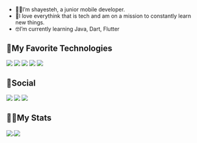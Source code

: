 * 👩‍💻I’m shayesteh, a junior mobile developer.
* 🔎I love everythink that is tech and am on a mission to constantly learn new things.
* 🤓I’m currently learning Java, Dart, Flutter

## 🦄My Favorite Technologies

![](https://img.shields.io/badge/Java-3E21B2?style=for-the-badge&logo=java&logoColor=white)
![](https://img.shields.io/badge/Dart-824FED?style=for-the-badge&logo=dart&logoColor=white)
![](https://img.shields.io/badge/Flutter-3E21B2?style=for-the-badge&logo=flutter&logoColor=white)
![](https://img.shields.io/badge/Android-824FED?style=for-the-badge&logo=android&logoColor=white)
![](https://img.shields.io/badge/iOS-3E21B2?style=for-the-badge&logo=ios&logoColor=white)

## 🧸Social

[![](https://img.shields.io/badge/Twitter-9C90FF?style=for-the-badge&logo=twitter&logoColor=white)](https://twitter.com/shiiintech)
[![](https://img.shields.io/badge/Instagram-9C90FF?style=for-the-badge&logo=instagram&logoColor=white)](https://instagram.com/shiintech)
[![](https://img.shields.io/badge/LinkedIn-9C90FF?style=for-the-badge&logo=linkedin&logoColor=white)](https://www.linkedin.com/in/shayesteh-kooshari-3b2461240/)

## 🐻‍❄️My Stats

<a href="https://github.com/shayestehkuhshari/">
  <img align="center" src="https://github-readme-stats.vercel.app/api?username=shayestehkuhshari&hide=Vim+Script,Vim+Snippet,C&theme=tokyonight&hide_border=true&border_radius=10&bg_color=15,0d1117,1a1b26&show_icons=true&layout=compact)]" />
</a>
<a href="https://github.com/shayestehkuhshari">
  <img align="center" src="https://github-readme-stats.vercel.app/api/top-langs/?username=shayestehkuhshari&hide=Vim+Script,Vim+Snippet,C&theme=tokyonight&hide_border=true&border_radius=10&bg_color=15,0d1117,1a1b26&show_icons=true&layout=compact)" />
</a>

